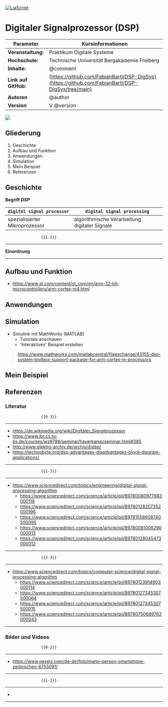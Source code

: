 <!--
version:  0.0.11d

author: Fabian Bartl
email: fabian@informatic-freak.de

title: Digitaler Signalprozessor (DSP)
comment: Funktionsweise des Digitalen Signalprozessors

icon: https://upload.wikimedia.org/wikipedia/commons/d/de/Logo_TU_Bergakademie_Freiberg.svg
logo: ./img/preview.jpg

language: de
narrator: Deutsch Female

mode: Presentation
dark: false

script: scripts.js
        https://cdnjs.cloudflare.com/ajax/libs/crypto-js/4.1.1/crypto-js.min.js

import:  https://raw.githubusercontent.com/liascript-templates/plantUML/master/README.md
         https://github.com/LiaTemplates/AVR8js/main/README.md

translation: English translations/English.md

@onload
function setCookie(e,t,a=1,s="h"){const c=new Date;let i=1;switch(s){case"y":i=31557600;break;case"d":i=86400;break;case"m":i=60;break;case"s":i=1;break;case"h":default:i=3600}c.setTime(c.getTime()+a*i*1e3);let o="expires="+c.toUTCString();document.cookie=e+"="+t+";"+o+";path=/"}
function getCookie(t){let e=t+"=",n=document.cookie.split(";");for(let t=0;t<n.length;t++){let l=n[t];for(;" "==l.charAt(0);)l=l.substring(1);if(0==l.indexOf(e))return l.substring(e.length,l.length)}return null}

function createSession() {
	let page = window.location.search.split(".com")[1].slice(1);
	let hash = page;
	// let hash = CryptoJS.MD5(page).toString().slice(0, 3);
	let cookie = getCookie("_vb");
	
	if (cookie != null) {
		if (!cookie.includes(hash)) {
			setCookie("_vb", cookie+","+hash, 1, "h");
		}
	} else {
		setCookie("_vb", hash, 1, "h");
	}
}

displayVisitorBadge(id="visitor-badge") {
	let url = "https://visitor-badge.laobi.icu/badge?page_id=fabianbartl/dsp-digsys-devlop&left_color=%235b5b5b&right_color=%230fb3ba";
	let badge = document.getElementById(id);
	
	let page = window.location.search.split(".com")[1].slice(1);
	let hash = CryptoJS.MD5(page).toString().slice(0, 3);
	let cookie = getCookie("_vb");
	
	if (cookie != null) {
		if (cookie.includes(hash)) {
			badge.src = url + "&query_only=true";
		} else {
			badge.src = url;
		}
	} else {
		badge.src = url;
	}
}

createSession();
displayVisitorBadge();
@end
-->

[![LiaScript](https://raw.githubusercontent.com/LiaScript/LiaScript/master/badges/course.svg)](https://liascript.github.io/course/?https://raw.githubusercontent.com/FabianBartl/DSP-DigSys/main/README.md)

# Digitaler Signalprozessor (DSP) <!-- @title -->

| Parameter             | Kursinformationen                                                                                |
| --------------------- | ------------------------------------------------------------------------------------------------ |
| **Veranstaltung:**    | Praktikum Digitale Systeme                                                                       |
| **Hochschule:**       | Technische Universität Bergakademie Freiberg                                                     |
| **Inhalte:**          | @comment                                                                                         |
| **Link auf GitHub:**  | [https://github.com/FabianBartl/DSP-DigSys](https://github.com/FabianBartl/DSP-DigSys/tree/main) |
| **Autoren**           | @author                                                                                          |
| **Version**           | V @version                                                                                       |

<img id="visitor-badge" src="https://visitor-badge.laobi.icu/badge?page_id=fabianbartl/dsp-digsys-devlop&left_color=%235b5b5b&right_color=%230fb3ba&query_only=true" onload="displayVisitorBadge();">
<!-- <img src="https://visitor-badge.laobi.icu/badge?page_id=fabianbartl/dsp-digsys&left_color=%235b5b5b&right_color=%230fb3ba&query_only=true"> -->

<!--
lighter:
	left:	#5b5b5b
	right:	#0fb3ba
darker:
	left:	#4b4b4b
	right:	#399193
-->


## Gliederung

<ol>
	<li>Geschichte</li>
	<li>Aufbau und Funktion</li>
	<li>Anwendungen</li>
	<li>Simulation</li>
	<li>Mein Beispiel</li>
	<li>Referenzen</li>
</ol>

## Geschichte

**Begriff *DSP***

| `digital signal processor`                            | `digital signal processing`                           |
| ----------------------------------------------------- | ----------------------------------------------------- |
| spezialisierter Mikroprozessor                        | algorithmische Verarbeitung digitaler Signale         |


                    {{1-2}}
********************************************************************************

**Einordnung**

********************************************************************************

## Aufbau und Funktion

* https://www.st.com/content/st_com/en/arm-32-bit-microcontrollers/arm-cortex-m4.html

## Anwendungen

## Simulation

* Simulink mit MathWorks (MATLAB)
	* Tutorials anschauen
	* 'Interaktives' Beispiel erstellen

>https://www.mathworks.com/matlabcentral/fileexchange/43155-dsp-system-toolbox-support-package-for-arm-cortex-m-processors

## Mein Beispiel

## Referenzen

### Literatur

                    {{0-3}}
********************************************************************************

* https://de.wikipedia.org/wiki/Digitaler_Signalprozessor
* https://www.ibr.cs.tu-bs.de/courses/ws9798/seminar/haverkamp/seminar.html#385
* http://www.elektro-archiv.de/archiv/d/dsp/
* https://technobyte.org/dsp-advantages-disadvantages-block-diagram-applications/

********************************************************************************

                    {{1-3}}
********************************************************************************

* https://www.sciencedirect.com/topics/engineering/digital-signal-processing-algorithm
	* https://www.sciencedirect.com/science/article/pii/B9780080977683000118
	* https://www.sciencedirect.com/science/article/pii/B9780128207352000196
	* https://www.sciencedirect.com/science/article/pii/B9781558608740500095
	* https://www.sciencedirect.com/science/article/pii/B9780081006290000013
	* https://www.sciencedirect.com/science/article/pii/B9780128045473000012

********************************************************************************

                    {{2-3}}
********************************************************************************

* https://www.sciencedirect.com/topics/computer-science/digital-signal-processing-algorithm
	* https://www.sciencedirect.com/science/article/pii/B9780123914903000114
	* https://www.sciencedirect.com/science/article/pii/B9780127345307500064
	* https://www.sciencedirect.com/science/article/pii/B9780127345307500015
	* https://www.sciencedirect.com/science/article/pii/B9780750689762000043

********************************************************************************

### Bilder und Videos

                    {{0-2}}
********************************************************************************

* https://www.pexels.com/de-de/foto/mann-person-smartphone-zerbrochen-6755091/

********************************************************************************

                    {{1-2}}
********************************************************************************

*

********************************************************************************
